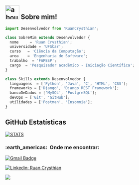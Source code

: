 

## <img width="45" alt="about" src="https://raw.github.com/elizarov/elizarov/master/about.png"> Sobre mim!

```js
import Desenvolvedor from 'RuanCrysthian';

class SobreMim extends Desenvolvedor {
  nome     = 'Ruan Crysthian';
  universidade = 'UFSCar';
  curso   = 'Ciência da Computação';
  area    = 'Engenharia de Software';
  trabalho  = 'FAPESP';
  cargo  = 'Pesquisador acadêmico - Iniciação Científica';
}

class Skills extends Desenvolvedor {
  linguagens  = ['Python', 'Java', 'C', 'HTML', 'CSS'];
  frameworks = ['Django', 'Django REST Framework'];
  bancoDeDados = ['MySQL', 'PostgreSQL'];
  devOps = ['Git', 'GitHub'];
  utilidades = ['Postman', 'Insomnia'];
}
```

## **GitHub Estatísticas**

[![STATS](https://github-readme-stats.vercel.app/api/top-langs/?username=RuanCrysthian&hide=html&layout=compact=true&theme=tokyonight)](https://github.com/anuraghazra/github-readme-stats)

<h3> :earth_americas: &nbsp;Onde me encontrar: </h3> 

[![Gmail Badge](https://img.shields.io/badge/-ruanlima155@gmail.com-006bed?style=flat-square&logo=Gmail&logoColor=white&link=mailto:ruanlima155@gmail.com)](mailto:joao.fidelis@estudante.ufscar.br)

[![Linkedin: Ruan Crysthian](https://img.shields.io/badge/-Ruan_Crysthian-blue?style=flat-square&logo=Linkedin&logoColor=white&link=https://www.linkedin.com/in/ruan-crysthian/)](https://www.linkedin.com/in/ruan-crysthian/)

![](https://komarev.com/ghpvc/?username=RuanCrysthian&color=006bed)
